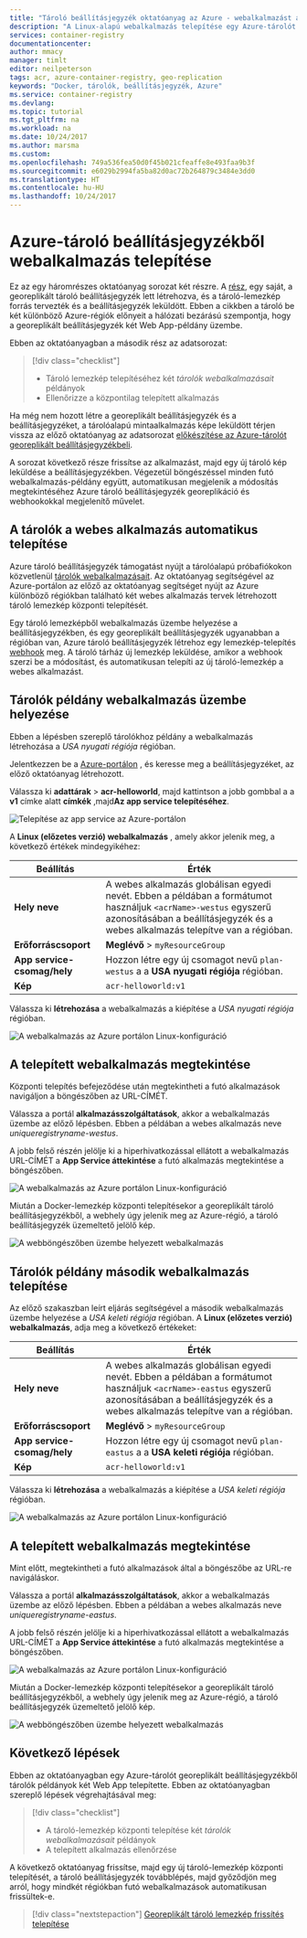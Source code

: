 ```yaml
---
title: "Tároló beállításjegyzék oktatóanyag az Azure - webalkalmazást az Azure-tároló beállításjegyzék telepítése"
description: "A Linux-alapú webalkalmazás telepítése egy Azure-tárolót georeplikált beállításjegyzékből tároló lemezkép használata. A három részből sorozat két része."
services: container-registry
documentationcenter: 
author: mmacy
manager: timlt
editor: neilpeterson
tags: acr, azure-container-registry, geo-replication
keywords: "Docker, tárolók, beállításjegyzék, Azure"
ms.service: container-registry
ms.devlang: 
ms.topic: tutorial
ms.tgt_pltfrm: na
ms.workload: na
ms.date: 10/24/2017
ms.author: marsma
ms.custom: 
ms.openlocfilehash: 749a536fea50d0f45b021cfeaffe8e493faa9b3f
ms.sourcegitcommit: e6029b2994fa5ba82d0ac72b264879c3484e3dd0
ms.translationtype: HT
ms.contentlocale: hu-HU
ms.lasthandoff: 10/24/2017
---
```

# <a name="deploy-web-app-from-azure-container-registry"></a>Azure-tároló beállításjegyzékből webalkalmazás telepítése

Ez az egy háromrészes oktatóanyag sorozat két részre. A [rész](container-registry-tutorial-prepare-registry.md), egy saját, a georeplikált tároló beállításjegyzék lett létrehozva, és a tároló-lemezkép forrás tervezték és a beállításjegyzék leküldött. Ebben a cikkben a tároló be két különböző Azure-régiók előnyeit a hálózati bezárású szempontja, hogy a georeplikált beállításjegyzék két Web App-példány üzembe.

Ebben az oktatóanyagban a második rész az adatsorozat:

> [!div class="checklist"]
> * Tároló lemezkép telepítéséhez két *tárolók webalkalmazásait* példányok
> * Ellenőrizze a központilag telepített alkalmazás

Ha még nem hozott létre a georeplikált beállításjegyzék és a beállításjegyzéket, a tárolóalapú mintaalkalmazás képe leküldött térjen vissza az előző oktatóanyag az adatsorozat [előkészítése az Azure-tárolót georeplikált beállításjegyzékbeli](container-registry-tutorial-prepare-registry.md).

A sorozat következő része frissítse az alkalmazást, majd egy új tároló kép leküldése a beállításjegyzékben. Végezetül böngészéssel minden futó webalkalmazás-példány együtt, automatikusan megjelenik a módosítás megtekintéséhez Azure tároló beállításjegyzék georeplikáció és webhookokkal megjelenítő művelet.

## <a name="automatic-deployment-to-web-app-for-containers"></a>A tárolók a webes alkalmazás automatikus telepítése

Azure tároló beállításjegyzék támogatást nyújt a tárolóalapú próbafiókokon közvetlenül [tárolók webalkalmazásait](../app-service/containers/index.yml). Az oktatóanyag segítségével az Azure-portálon az előző az oktatóanyag segítséget nyújt az Azure különböző régiókban található két webes alkalmazás tervek létrehozott tároló lemezkép központi telepítését.

Egy tároló lemezképből webalkalmazás üzembe helyezése a beállításjegyzékben, és egy georeplikált beállításjegyzék ugyanabban a régióban van, Azure tároló beállításjegyzék létrehoz egy lemezkép-telepítés [webhook](container-registry-webhook.md) meg. A tároló tárház új lemezkép leküldése, amikor a webhook szerzi be a módosítást, és automatikusan telepíti az új tároló-lemezkép a webes alkalmazást.

## <a name="deploy-a-web-app-for-containers-instance"></a>Tárolók példány webalkalmazás üzembe helyezése

Ebben a lépésben szereplő tárolókhoz példány a webalkalmazás létrehozása a *USA nyugati régiója* régióban.

Jelentkezzen be a [Azure-portálon](https://portal.azure.com) , és keresse meg a beállításjegyzéket, az előző oktatóanyag létrehozott.

Válassza ki **adattárak** > **acr-helloworld**, majd kattintson a jobb gombbal a a **v1** címke alatt **címkék** ,majd**Az app service telepítéséhez**.

![Telepítése az app service az Azure-portálon][deploy-app-portal-01]

A **Linux (előzetes verzió) webalkalmazás** , amely akkor jelenik meg, a következő értékek mindegyikéhez:

| Beállítás | Érték |
|---|---|
| **Hely neve** | A webes alkalmazás globálisan egyedi nevét. Ebben a példában a formátumot használjuk `<acrName>-westus` egyszerű azonosításában a beállításjegyzék és a webes alkalmazás telepítve van a régióban. |
| **Erőforráscsoport** | **Meglévő** > `myResourceGroup` |
| **App service-csomag/hely** | Hozzon létre egy új csomagot nevű `plan-westus` a a **USA nyugati régiója** régióban. |
| **Kép** | `acr-helloworld:v1`

Válassza ki **létrehozása** a webalkalmazás a kiépítése a *USA nyugati régiója* régióban.

![A webalkalmazás az Azure portálon Linux-konfiguráció][deploy-app-portal-02]

## <a name="view-the-deployed-web-app"></a>A telepített webalkalmazás megtekintése

Központi telepítés befejeződése után megtekintheti a futó alkalmazások navigáljon a böngészőben az URL-CÍMÉT.

Válassza a portál **alkalmazásszolgáltatások**, akkor a webalkalmazás üzembe az előző lépésben. Ebben a példában a webes alkalmazás neve *uniqueregistryname-westus*.

A jobb felső részén jelölje ki a hiperhivatkozással ellátott a webalkalmazás URL-CÍMÉT a **App Service áttekintése** a futó alkalmazás megtekintése a böngészőben.

![A webalkalmazás az Azure portálon Linux-konfiguráció][deploy-app-portal-04]

Miután a Docker-lemezkép központi telepítésekor a georeplikált tároló beállításjegyzékből, a webhely úgy jelenik meg az Azure-régió, a tároló beállításjegyzék üzemeltető jelölő kép.

![A webböngészőben üzembe helyezett webalkalmazás][deployed-app-westus]

## <a name="deploy-second-web-app-for-containers-instance"></a>Tárolók példány második webalkalmazás telepítése

Az előző szakaszban leírt eljárás segítségével a második webalkalmazás üzembe helyezése a *USA keleti régiója* régióban. A **Linux (előzetes verzió) webalkalmazás**, adja meg a következő értékeket:

| Beállítás | Érték |
|---|---|
| **Hely neve** | A webes alkalmazás globálisan egyedi nevét. Ebben a példában a formátumot használjuk `<acrName>-eastus` egyszerű azonosításában a beállításjegyzék és a webes alkalmazás telepítve van a régióban. |
| **Erőforráscsoport** | **Meglévő** > `myResourceGroup` |
| **App service-csomag/hely** | Hozzon létre egy új csomagot nevű `plan-eastus` a a **USA keleti régiója** régióban. |
| **Kép** | `acr-helloworld:v1`

Válassza ki **létrehozása** a webalkalmazás a kiépítése a *USA keleti régiója* régióban.

![A webalkalmazás az Azure portálon Linux-konfiguráció][deploy-app-portal-06]

## <a name="view-the-deployed-web-app"></a>A telepített webalkalmazás megtekintése

Mint előtt, megtekintheti a futó alkalmazások által a böngészőbe az URL-re navigáláskor.

Válassza a portál **alkalmazásszolgáltatások**, akkor a webalkalmazás üzembe az előző lépésben. Ebben a példában a webes alkalmazás neve *uniqueregistryname-eastus*.

A jobb felső részén jelölje ki a hiperhivatkozással ellátott a webalkalmazás URL-CÍMÉT a **App Service áttekintése** a futó alkalmazás megtekintése a böngészőben.

![A webalkalmazás az Azure portálon Linux-konfiguráció][deploy-app-portal-07]

Miután a Docker-lemezkép központi telepítésekor a georeplikált tároló beállításjegyzékből, a webhely úgy jelenik meg az Azure-régió, a tároló beállításjegyzék üzemeltető jelölő kép.

![A webböngészőben üzembe helyezett webalkalmazás][deployed-app-eastus]

## <a name="next-steps"></a>Következő lépések

Ebben az oktatóanyagban egy Azure-tárolót georeplikált beállításjegyzékből tárolók példányok két Web App telepítette. Ebben az oktatóanyagban szereplő lépések végrehajtásával meg:

> [!div class="checklist"]
> * A tároló-lemezkép központi telepítése két *tárolók webalkalmazásait* példányok
> * A telepített alkalmazás ellenőrzése

A következő oktatóanyag frissítse, majd egy új tároló-lemezkép központi telepítését, a tároló beállításjegyzék továbblépés, majd győződjön meg arról, hogy mindkét régiókban futó webalkalmazások automatikusan frissültek-e.

> [!div class="nextstepaction"]
> [Georeplikált tároló lemezkép frissítés telepítése](./container-registry-tutorial-deploy-update.md)

<!-- IMAGES -->
[deploy-app-portal-01]: ./media/container-registry-tutorial-deploy-app/deploy-app-portal-01.png
[deploy-app-portal-02]: ./media/container-registry-tutorial-deploy-app/deploy-app-portal-02.png
[deploy-app-portal-03]: ./media/container-registry-tutorial-deploy-app/deploy-app-portal-03.png
[deploy-app-portal-04]: ./media/container-registry-tutorial-deploy-app/deploy-app-portal-04.png
[deploy-app-portal-05]: ./media/container-registry-tutorial-deploy-app/deploy-app-portal-05.png
[deploy-app-portal-06]: ./media/container-registry-tutorial-deploy-app/deploy-app-portal-06.png
[deploy-app-portal-07]: ./media/container-registry-tutorial-deploy-app/deploy-app-portal-07.png
[deployed-app-westus]: ./media/container-registry-tutorial-deploy-app/deployed-app-westus.png
[deployed-app-eastus]: ./media/container-registry-tutorial-deploy-app/deployed-app-eastus.png
